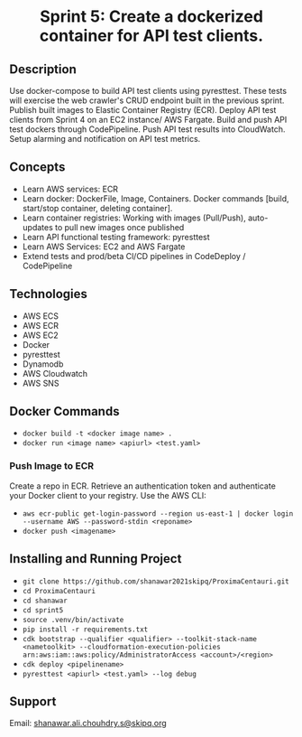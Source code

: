 
<h1 align="center">  Sprint 5: Create a dockerized container for API test clients.
  
## Description
Use docker-compose to build API test clients using pyresttest. These tests will exercise the web crawler's CRUD endpoint built in the previous sprint. Publish built images to Elastic Container Registry (ECR). Deploy API test clients from Sprint 4 on an EC2 instance/ AWS Fargate. Build and push API test dockers through CodePipeline. Push API test results into CloudWatch. Setup alarming and notification on API test metrics.
## Concepts
*	Learn AWS services: ECR 
*	Learn docker: DockerFile, Image, Containers. Docker commands [build, start/stop container, deleting container]. 
*	Learn container registries: Working with images (Pull/Push), auto-updates to pull new images once published 
*	Learn API functional testing framework: pyresttest 
*	Learn AWS Services: EC2 and AWS Fargate  
*	Extend tests and prod/beta Cl/CD pipelines in CodeDeploy / CodePipeline
  
## Technologies
* AWS ECS
*  AWS ECR
* AWS EC2
*  Docker
* pyresttest
*  Dynamodb
*  AWS Cloudwatch
*  AWS SNS
 ## Docker Commands
 *  `docker build -t <docker image name> .`
 * `docker run <image name> <apiurl> <test.yaml>`
### Push Image to ECR
Create a repo in ECR.
Retrieve an authentication token and authenticate your Docker client to your registry.
Use the AWS CLI:
 * `aws ecr-public get-login-password --region us-east-1 | docker login --username AWS --password-stdin <reponame> `
 * `docker push <imagename>`
## Installing and Running Project

* `git clone https://github.com/shanawar2021skipq/ProximaCentauri.git`
* `cd ProximaCentauri`
* `cd shanawar`
* `cd sprint5`
* `source .venv/bin/activate`
* `pip install -r requirements.txt`
* `cdk bootstrap --qualifier <qualifier> --toolkit-stack-name <nametoolkit> --cloudformation-execution-policies arn:aws:iam::aws:policy/AdministratorAccess <account>/<region>`
* `cdk deploy <pipelinename>`
* `pyresttest <apiurl> <test.yaml> --log debug`

## Support
  Email: shanawar.ali.chouhdry.s@skipq.org 
